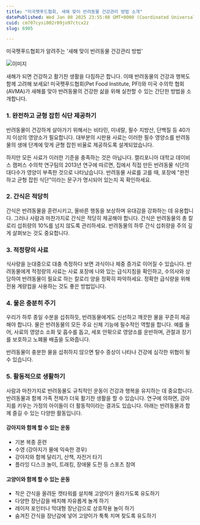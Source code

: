 ```yaml
---
title: "미국펫푸드협회, 새해 맞이 반려동물 건강관리 방법 소개"
datePublished: Wed Jan 08 2025 23:55:08 GMT+0000 (Coordinated Universal Time)
cuid: cm707cysi002r09jo97ctcx2z
slug: 6905

---
```



미국펫푸드협회가 알려주는 '새해 맞이 반려동물 건강관리 방법'

![이미지](https://cdn.hashnode.com/res/hashnode/image/upload/v1739261446426/90e6c80e-f124-4367-ab45-86a35b42c7b5.png)

새해가 되면 건강하고 활기찬 생활을 다짐하곤 합니다. 이때 반려동물의 건강과 행복도 함께 고려해 보세요! 미국펫푸드협회(Pet Food Institute, PFI)와 미국 수의학 협회(AVMA)가 새해를 맞아 반려동물의 건강한 삶을 위해 실천할 수 있는 간단한 방법을 소개합니다.

### 1. 완전하고 균형 잡힌 식단 제공하기

반려동물이 건강하게 살아가기 위해서는 비타민, 미네랄, 필수 지방산, 단백질 등 40가지 이상의 영양소가 필요합니다. 대부분의 시판용 사료는 이러한 필수 영양소를 반려동물의 생애 단계에 맞게 균형 잡힌 비율로 제공하도록 설계되었습니다.

하지만 모든 사료가 이러한 기준을 충족하는 것은 아닙니다. 캘리포니아 대학교 데이비스 캠퍼스 수의학 연구팀의 2013년 연구에 따르면, 집에서 직접 만든 반려동물 식단의 대다수가 영양이 부족한 것으로 나타났습니다. 반려동물 사료를 고를 때, 포장에 "완전하고 균형 잡힌 식단"이라는 문구가 명시되어 있는지 꼭 확인하세요.

### 2. 간식은 적당히

간식은 반려동물을 훈련시키고, 올바른 행동을 보상하며 유대감을 강화하는 데 유용합니다. 그러나 사람과 마찬가지로 간식은 적당히 제공해야 합니다. 간식은 반려동물의 총 칼로리 섭취량의 10%를 넘지 않도록 관리하세요. 반려동물의 하루 간식 섭취량을 주의 깊게 살펴보는 것도 중요합니다.

### 3. 적정량의 사료

식사량을 눈대중으로 대충 측정하다 보면 과식이나 체중 증가로 이어질 수 있습니다. 반려동물에게 적정량의 사료는 사료 포장에 나와 있는 급식지침을 확인하고, 수의사와 상담하여 반려동물이 필요로 하는 칼로리 양을 정확히 파악하세요. 정확한 급식량을 위해 전용 계량컵을 사용하는 것도 좋은 방법입니다.

### 4. 물은 충분히 주기

우리가 하루 종일 수분을 섭취하듯, 반려동물에게도 신선하고 깨끗한 물을 꾸준히 제공해야 합니다. 물은 반려동물의 모든 주요 신체 기능에 필수적인 역할을 합니다. 예를 들어, 사료의 영양소 소화 및 흡수를 돕고, 세포 안팎으로 영양소를 운반하며, 관절과 장기를 보호하고 노폐물 배출을 도와줍니다.

반려동물이 충분한 물을 섭취하지 않으면 탈수 증상이 나타나 건강에 심각한 위협이 될 수 있습니다.

### 5. 활동적으로 생활하기

사람과 마찬가지로 반려동물도 규칙적인 운동이 건강과 행복을 유지하는 데 중요합니다. 반려동물과 함께 가족 전체가 더욱 활기찬 생활을 할 수 있습니다. 연구에 의하면, 강아지를 키우는 가정의 아이들이 더 활동적이라는 결과도 있습니다. 아래는 반려동물과 함께 즐길 수 있는 다양한 활동입니다.

#### 강아지와 함께 할 수 있는 운동

- 기본 복종 훈련
- 수영 (강아지가 물에 익숙한 경우)
- 강아지와 함께 달리기, 산책, 자전거 타기
- 플라잉 디스크 놀이, 트래킹, 장애물 도전 등 스포츠 참여

#### 고양이와 함께 할 수 있는 운동

- 작은 간식을 올려둔 캣타워를 설치해 고양이가 올라가도록 유도하기
- 다양한 장난감을 배치해 자유롭게 놀게 하기
- 레이저 포인터나 막대형 장난감으로 상호작용 놀이 하기
- 숨겨진 간식을 장난감에 넣어 고양이가 툭툭 치며 찾도록 유도하기